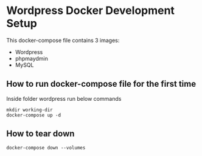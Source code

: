 Wordpress Docker Development Setup
==================================

This docker-compose file contains 3 images:
* Wordpress
* phpmaydmin
* MySQL

## How to run docker-compose file for the first time
Inside folder wordpress run below commands

```
mkdir working-dir
docker-compose up -d
```

## How to tear down
```
docker-compose down --volumes
```
